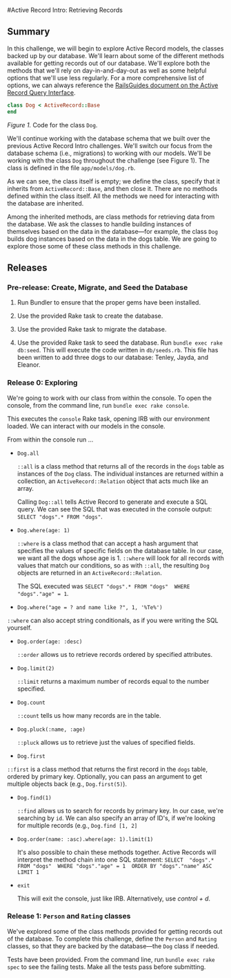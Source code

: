 #Active Record Intro:  Retrieving Records

## Summary
In this challenge, we will begin to explore Active Record models, the classes backed up by our database.  We'll learn about some of the different methods available for getting records out of our database.  We'll explore both the methods that we'll rely on day-in-and-day-out as well as some helpful options that we'll use less regularly.  For a more comprehensive list of options, we can always reference the [RailsGuides document on the Active Record Query Interface][RailsGuides Query Interface].  

```ruby
class Dog < ActiveRecord::Base
end
```
*Figure 1.*  Code for the class `Dog`.

We'll continue working with the database schema that we built over the previous Active Record Intro challenges.  We'll switch our focus from the database schema (i.e., migrations) to working with our models.  We'll be working with the class `Dog` throughout the challenge (see Figure 1).  The class is defined in the file `app/models/dog.rb`.

As we can see, the class itself is empty; we define the class, specify that it inherits from `ActiveRecord::Base`, and then close it.  There are no methods defined within the class itself.  All the methods we need for interacting with the database are inherited.

Among the inherited methods, are class methods for retrieving data from the database.  We ask the classes to handle building instances of themselves based on the data in the database—for example, the class `Dog` builds dog instances based on the data in the dogs table.  We are going to explore those some of these class methods in this challenge.

## Releases

### Pre-release: Create, Migrate, and Seed the Database

1. Run Bundler to ensure that the proper gems have been installed.

2. Use the provided Rake task to create the database.

3. Use the provided Rake task to migrate the database.

4. Use the provided Rake task to seed the database.  Run `bundle exec rake db:seed`.  This will execute the code written in `db/seeds.rb`.  This file has been written to add three dogs to our database:  Tenley, Jayda, and Eleanor.

### Release 0: Exploring

We're going to work with our class from within the console.  To open the console, from the command line, run `bundle exec rake console`.

This executes the `console` Rake task, opening IRB with our environment loaded.  We can interact with our models in the console.    

From within the console run ...

- `Dog.all`

  `::all` is a class method that returns all of the records in the `dogs` table as instances of the `Dog` class.  The individual instances are returned within a collection, an `ActiveRecord::Relation` object that acts much like an array.

  Calling `Dog::all` tells Active Record to generate and execute a SQL query.  We can see the SQL that was executed in the console output: `SELECT "dogs".* FROM "dogs"`.

- `Dog.where(age: 1)`

  `::where` is a class method that can accept a hash argument that specifies the values of specific fields on the database table.  In our case, we want all the dogs whose age is 1.  `::where` will look for all records with values that match our conditions, so as with `::all`, the resulting `Dog` objects are returned in an `ActiveRecord::Relation`.
  
  The SQL executed was `SELECT "dogs".* FROM "dogs"  WHERE "dogs"."age" = 1`.
  
-  `Dog.where("age = ? and name like ?", 1, '%Te%')`

  `::where` can also accept string conditionals, as if you were writing the SQL yourself.

- `Dog.order(age: :desc)`

  `::order` allows us to retrieve records ordered by specified attributes.

- `Dog.limit(2)`

  `::limit` returns a maximum number of records equal to the number specified.

- `Dog.count`

  `::count` tells us how many records are in the table.
 
- `Dog.pluck(:name, :age)`

	`::pluck` allows us to retrieve just the values of specified fields.

  
-  `Dog.first`

  `::first` is a class method that returns the first record in the `dogs` table, ordered by primary key.  Optionally, you can pass an argument to get multiple objects back (e.g., `Dog.first(5)`).
  
- `Dog.find(1)`

  `::find` allows us to search for records by primary key.  In our case, we're searching by `id`.  We can also specify an array of ID's, if we're looking for multiple records (e.g., `Dog.find [1, 2]`

- `Dog.order(name: :asc).where(age: 1).limit(1)`

  It's also possible to chain these methods together.  Active Records will interpret the method chain into one SQL statement:  `SELECT  "dogs".* FROM "dogs"  WHERE "dogs"."age" = 1  ORDER BY "dogs"."name" ASC LIMIT 1`

- `exit`

  This will exit the console, just like IRB.  Alternatively, use *control + d*.


### Release 1: `Person` and `Rating` classes

We've explored some of the class methods provided for getting records out of the database.  To complete this challenge, define the `Person` and `Rating` classes, so that they are backed by the database—the `Dog` class if needed.

Tests have been provided.  From the command line, run `bundle exec rake spec` to see the failing tests.  Make all the tests pass before submitting.


[RailsGuides Query Interface]: http://guides.rubyonrails.org/active_record_querying.html

